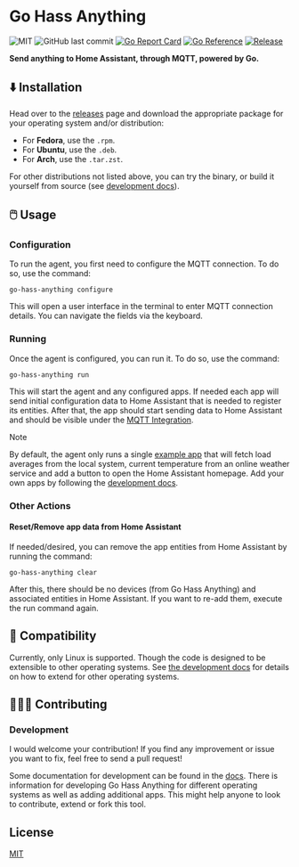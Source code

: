 <!--
 Copyright (c) 2023 Joshua Rich <joshua.rich@gmail.com>
 
 This software is released under the MIT License.
 https://opensource.org/licenses/MIT
-->

# Go Hass Anything

![MIT](https://img.shields.io/github/license/joshuar/go-hass-anything)
![GitHub last commit](https://img.shields.io/github/last-commit/joshuar/go-hass-anything)
[![Go Report Card](https://goreportcard.com/badge/github.com/joshuar/go-hass-anything?style=flat-square)](https://goreportcard.com/report/github.com/joshuar/go-hass-anything)
[![Go Reference](https://pkg.go.dev/badge/github.com/joshuar/go-hass-anything.svg)](https://pkg.go.dev/github.com/joshuar/go-hass-anything)
[![Release](https://img.shields.io/github/release/joshuar/go-hass-anything?style=flat-square)](https://github.com/joshuar/go-hass-anything/releases/latest)

**Send anything to Home Assistant, through MQTT, powered by Go.**

## ⬇️ Installation

Head over to the [releases](https://github.com/joshuar/go-hass-anything/releases)
page and download the appropriate package for your operating system and/or
distribution:

- For **Fedora**, use the `.rpm`.
- For **Ubuntu**, use the `.deb`.
- For **Arch**, use the `.tar.zst`.

For other distributions not listed above, you can try the binary, or build it
yourself from source (see [development docs](./docs/development/README.md)).

## 🖱️ Usage

### Configuration

To run the agent, you first need to configure the MQTT connection. To do so, use the command:

```shell
go-hass-anything configure
```

This will open a user interface in the terminal to enter MQTT connection
details. You can navigate the fields via the keyboard.

### Running

Once the agent is configured, you can run it. To do so, use the command:

```shell
go-hass-anything run
```

This will start the agent and any configured apps. If needed each app will send
initial configuration data to Home Assistant that is needed to register its
entities. After that, the app should start sending
data to Home Assistant and should be visible under the [MQTT
Integration](https://www.home-assistant.io/integrations/mqtt/).

> [!NOTE]
> By default, the agent only runs a single [example
> app](internal/apps/exampleApp/exampleApp.go) that will fetch load averages from
> the local system, current temperature from an online weather service and add a
> button to open the Home Assistant homepage. Add your own apps by following the
> [development docs](./docs/development/README.md).

### Other Actions

#### Reset/Remove app data from Home Assistant

If needed/desired, you can remove the app entities from Home Assistant by
running the command:

```shell
go-hass-anything clear
```

After this, there should be no devices (from Go Hass Anything) and associated
entities in Home Assistant. If you want to re-add them, execute the run
command again.

## 🤝 Compatibility

Currently, only Linux is supported. Though the code is designed to be extensible
to other operating systems. See [the development docs](./docs/development/README.md) for
details on how to extend for other operating systems.

## 🧑‍🤝‍🧑 Contributing

### Development

I would welcome your contribution! If you find any improvement or issue you want
to fix, feel free to send a pull request!

Some documentation for development can be found in
the [docs](./docs/README.md). There is information for developing
Go Hass Anything for different operating systems as well as adding additional
apps. This might help anyone to look to contribute, extend or fork this tool.

## License

[MIT](LICENSE)
